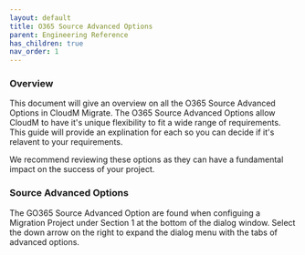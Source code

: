 ```yaml
---
layout: default
title: O365 Source Advanced Options
parent: Engineering Reference
has_children: true
nav_order: 1
---
```

### Overview 

This document will give an overview on all the O365 Source Advanced Options in CloudM Migrate. The O365 Source Advanced Options allow CloudM to have it's unique flexibility to fit a wide range of requirements. This guide will provide an explination for each so you can decide if it's relavent to your requirements. 

We recommend reviewing these options as they can have a fundamental impact on the success of your project. 

### Source Advanced Options 

The GO365 Source Advanced Option are found when configuing a Migration Project under Section 1 at the bottom of the dialog window. Select the down arrow on the right to expand the dialog menu with the tabs of advanced options. 
